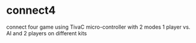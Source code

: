 # connect4
connect four game using TivaC micro-controller with 2 modes 1 player vs. AI and 2 players on different kits
